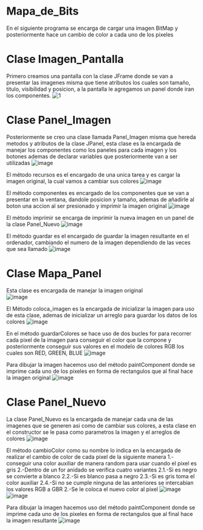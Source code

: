 # Mapa_de_Bits
En el siguiente programa se encarga de cargar una imagen BitMap y posteriormente hace un cambio de color a cada uno de los pixeles

# Clase Imagen_Pantalla

Primero creamos una pantalla con la clase JFrame donde se van a presentar las imagenes misma que tiene atributos los cuales son tamaño, titulo, visibilidad y posicion, a la pantalla le agregamos un panel donde iran los componentes.
![1](https://user-images.githubusercontent.com/71307223/132049544-97d3d961-5931-48d4-8fee-0de5e1d6d836.png)

# Clase Panel_Imagen

Posteriormente se creo una clase llamada Panel_Imagen misma que hereda metodos y atributos de la clase JPanel, esta clase es la encargada de manejar los componentes como los paneles para cada imagen y los botones ademas de declarar variables que posteriormente van a ser utilizadas
![image](https://user-images.githubusercontent.com/71307223/132052711-c4f76bea-8691-45b8-8a87-9e53a3c9f025.png)

El método recursos es el encargado de una unica tarea y es cargar la imagen original, la cual vamos a cambiar sus colores
![image](https://user-images.githubusercontent.com/71307223/132053212-31fb1ab9-5aa2-44df-b9c0-fa1af1d71706.png)

El método componentes es encargado de los componentes que se van a presentar en la ventana, dandole posicion y tamaño, ademas de añadirle al boton una accion al ser presionado y imprimir la imagen original
![image](https://user-images.githubusercontent.com/71307223/132053481-20dc20c0-d3c2-4738-8af2-2c51532f3365.png)

El método imprimir se encarga de imprimir la nueva imagen en un panel de la clase Panel_Nuevo
![image](https://user-images.githubusercontent.com/71307223/132053748-9bcded4e-6d02-4aa4-99ad-6d867d02b95a.png)

El método guardar es el encargado de guardar la imagen resultante en el ordenador, cambiando el numero de la imagen dependiendo de las veces que sea llamado
![image](https://user-images.githubusercontent.com/71307223/132053878-a32f63b8-3d73-4e49-96b4-0c9a08819469.png)

# Clase Mapa_Panel

Esta clase es encargada de manejar la imagen original                                         
![image](https://user-images.githubusercontent.com/71307223/132054358-62f6bff6-ebf3-430c-bed6-4f6f10d73666.png)

El Método coloca_imagen es la encargada de inicializar la imagen para uso de esta clase, ademas de inicializar un arreglo para guardar los datos de los colores 
![image](https://user-images.githubusercontent.com/71307223/132054436-6fdd1b59-2dd2-462f-b246-2bbacc493300.png)

En el método guardarColores se hace uso de dos bucles for para recorrer cada pixel de la imagen para conseguir el color que la compone y posteriormente conseguir sus valores en el modelo de colores RGB los cuales son RED, GREEN, BLUE
![image](https://user-images.githubusercontent.com/71307223/132054678-72e4dc25-f85c-4cbc-aadb-bf8e81f609ab.png)

Para dibujar la imagen hacemos uso del método paintComponent donde se imprime cada uno de los pixeles en forma de rectangulos que al final hace la imagen original
![image](https://user-images.githubusercontent.com/71307223/132055533-713f6763-3368-430f-a0c7-e82dacb87025.png)

# Clase Panel_Nuevo

La clase Panel_Nuevo es la encargada de manejar cada una de las imagenes que se generen asi como de cambiar sus colores, a esta clase en el constructor se le pasa como parametros la imagen y el arreglos de colores
![image](https://user-images.githubusercontent.com/71307223/132055881-f810907c-d568-43a2-889b-e262a92dfbb5.png)

El método cambioColor como su nombre lo indica en la encargada de realizar el cambio de color de cada pixel de la siguiente manera
1.-conseguir una color auxiliar de manera random para usar cuando el pixel es gris 
2.-Dentro de un for anidado se verifica cuatro variantes 
2.1.-Si es negro se convierte a blanco
2.2.-Si es blanco pasa a negro
2.3.-Si es gris toma el color auxiliar
2.4.-Si no se cumple ninguna de las anteriores se intercabian los valores RGB a GBR 
2.-Se le coloca el nuevo color al pixel
![image](https://user-images.githubusercontent.com/71307223/132056079-4c99542b-d8ba-4c65-bf76-92bb9b1d9bbc.png)
![image](https://user-images.githubusercontent.com/71307223/132056138-d772dfc2-0b7d-48b4-ba48-6b5acc3766e8.png)

Para dibujar la imagen hacemos uso del método paintComponent donde se imprime cada uno de los pixeles en forma de rectangulos que al final hace la imagen resultante
![image](https://user-images.githubusercontent.com/71307223/132056637-0f76a7d7-5dbe-46f0-a6be-be5ce8e5478e.png)
